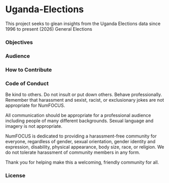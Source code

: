 # Uganda-Elections
This project seeks to glean insights from the Uganda Elections data since 1996 to present (2026) General Elections

### Objectives
### Audience
### How to Contribute
### Code of Conduct
Be kind to others. Do not insult or put down others. Behave professionally. Remember that harassment and sexist,
racist, or exclusionary jokes are not appropriate for NumFOCUS.

All communication should be appropriate for a professional audience including people of many different backgrounds.
Sexual language and imagery is not appropriate.

NumFOCUS is dedicated to providing a harassment-free community for everyone, regardless of gender, sexual orientation,
gender identity and expression, disability, physical appearance, body size, race, or religion.
We do not tolerate harassment of community members in any form.

Thank you for helping make this a welcoming, friendly community for all.
### License
